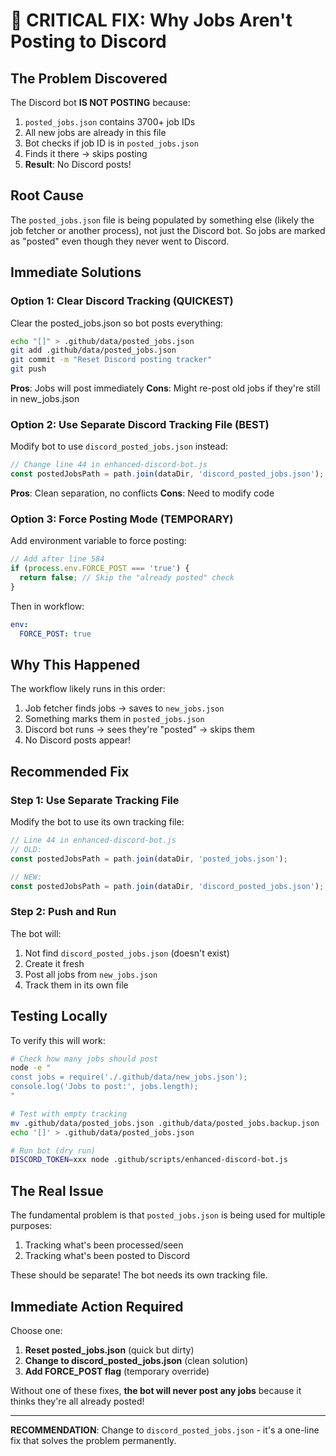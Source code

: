 # 🚨 CRITICAL FIX: Why Jobs Aren't Posting to Discord

## The Problem Discovered

The Discord bot **IS NOT POSTING** because:
1. `posted_jobs.json` contains 3700+ job IDs
2. All new jobs are already in this file
3. Bot checks if job ID is in `posted_jobs.json`
4. Finds it there → skips posting
5. **Result**: No Discord posts!

## Root Cause

The `posted_jobs.json` file is being populated by something else (likely the job fetcher or another process), not just the Discord bot. So jobs are marked as "posted" even though they never went to Discord.

## Immediate Solutions

### Option 1: Clear Discord Tracking (QUICKEST)
Clear the posted_jobs.json so bot posts everything:
```bash
echo "[]" > .github/data/posted_jobs.json
git add .github/data/posted_jobs.json
git commit -m "Reset Discord posting tracker"
git push
```
**Pros**: Jobs will post immediately
**Cons**: Might re-post old jobs if they're still in new_jobs.json

### Option 2: Use Separate Discord Tracking File (BEST)
Modify bot to use `discord_posted_jobs.json` instead:
```javascript
// Change line 44 in enhanced-discord-bot.js
const postedJobsPath = path.join(dataDir, 'discord_posted_jobs.json');
```
**Pros**: Clean separation, no conflicts
**Cons**: Need to modify code

### Option 3: Force Posting Mode (TEMPORARY)
Add environment variable to force posting:
```javascript
// Add after line 584
if (process.env.FORCE_POST === 'true') {
  return false; // Skip the "already posted" check
}
```
Then in workflow:
```yaml
env:
  FORCE_POST: true
```

## Why This Happened

The workflow likely runs in this order:
1. Job fetcher finds jobs → saves to `new_jobs.json`
2. Something marks them in `posted_jobs.json`
3. Discord bot runs → sees they're "posted" → skips them
4. No Discord posts appear!

## Recommended Fix

### Step 1: Use Separate Tracking File
Modify the bot to use its own tracking file:

```javascript
// Line 44 in enhanced-discord-bot.js
// OLD:
const postedJobsPath = path.join(dataDir, 'posted_jobs.json');

// NEW:
const postedJobsPath = path.join(dataDir, 'discord_posted_jobs.json');
```

### Step 2: Push and Run
The bot will:
1. Not find `discord_posted_jobs.json` (doesn't exist)
2. Create it fresh
3. Post all jobs from `new_jobs.json`
4. Track them in its own file

## Testing Locally

To verify this will work:
```bash
# Check how many jobs should post
node -e "
const jobs = require('./.github/data/new_jobs.json');
console.log('Jobs to post:', jobs.length);
"

# Test with empty tracking
mv .github/data/posted_jobs.json .github/data/posted_jobs.backup.json
echo '[]' > .github/data/posted_jobs.json

# Run bot (dry run)
DISCORD_TOKEN=xxx node .github/scripts/enhanced-discord-bot.js
```

## The Real Issue

The fundamental problem is that `posted_jobs.json` is being used for multiple purposes:
1. Tracking what's been processed/seen
2. Tracking what's been posted to Discord

These should be separate! The bot needs its own tracking file.

## Immediate Action Required

Choose one:
1. **Reset posted_jobs.json** (quick but dirty)
2. **Change to discord_posted_jobs.json** (clean solution)
3. **Add FORCE_POST flag** (temporary override)

Without one of these fixes, **the bot will never post any jobs** because it thinks they're all already posted!

---

**RECOMMENDATION**: Change to `discord_posted_jobs.json` - it's a one-line fix that solves the problem permanently.